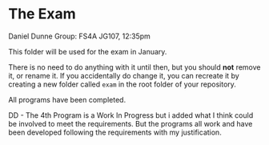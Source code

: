 # The Exam

Daniel Dunne
Group: FS4A
JG107, 12:35pm

This folder will be used for the exam in January.

There is no need to do anything with it until then, but you should **not** remove it, or rename it. If you accidentally do change it, you can recreate it by creating a new folder called ``exam`` in the root folder of your repository.

All programs have been completed.

DD - The 4th Program is a Work In Progress but i added what I think could be involved to meet the requirements. But the programs all work and have been developed following the requirements with my justification.
